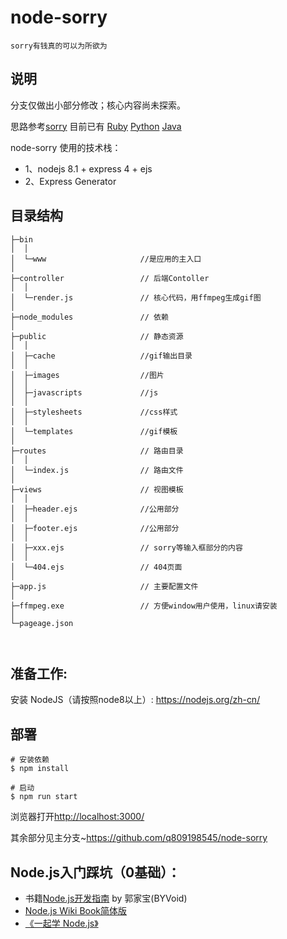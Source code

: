 # node-sorry

`sorry有钱真的可以为所欲为`

## 说明

分支仅做出小部分修改；核心内容尚未探索。

思路参考[sorry](https://github.com/xtyxtyx/sorry)
目前已有
[Ruby](https://github.com/xtyxtyx/sorry)
[Python](https://github.com/East196/sorrypy)
[Java](https://github.com/li24361/sorryJava)


node-sorry 使用的技术栈：
- 1、nodejs 8.1 + express 4 + ejs
- 2、Express Generator



## 目录结构

```
├─bin
│  │
│  └─www                     //是应用的主入口
│
├─controller                 // 后端Contoller
│  │  
│  └─render.js               // 核心代码，用ffmpeg生成gif图
│ 
├─node_modules               // 依赖
│
├─public                     // 静态资源
│  │
│  ├─cache                   //gif输出目录
│  │
│  ├─images                  //图片
│  │
│  ├─javascripts             //js
│  │
│  ├─stylesheets             //css样式
│  │
│  └─templates               //gif模板
│
├─routes                     // 路由目录
│  │
│  └─index.js                // 路由文件
│
├─views                      // 视图模板
│  │
│  ├─header.ejs              //公用部分 
│  │
│  ├─footer.ejs              //公用部分
│  │
│  ├─xxx.ejs                 // sorry等输入框部分的内容
│  │
│  └─404.ejs                 // 404页面
│
├─app.js                     // 主要配置文件
│
├─ffmpeg.exe                 // 方便window用户使用，linux请安装
│
└─pageage.json
   
   
```



## 准备工作:
安装 NodeJS（请按照node8以上）:
https://nodejs.org/zh-cn/


## 部署
```shell
# 安装依赖
$ npm install

# 启动
$ npm run start
```
浏览器打开[http://localhost:3000/](http://localhost:3000/)

其余部分见主分支~https://github.com/q809198545/node-sorry

## Node.js入门踩坑（0基础）：
<ul>
<li>书籍<a href="https://www.amazon.cn/dp/B00ALPRM3W/ref=sr_1_6?ie=UTF8&qid=1522147601&sr=8-6&keywords=nodejs" title="Node.js开发指南">Node.js开发指南</a> by 郭家宝(BYVoid)</li>
<li><a href="https://yunnysunny.gitbooks.io/nodebook/content/" title="台湾nodejs社区翻译">Node.js Wiki Book简体版</a></li>
<li><a href="https://yunnysunny.gitbooks.io/nodebook/content/" title="台湾nodejs社区翻译">《一起学 Node.js》</a></li>
</ul>
